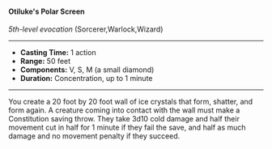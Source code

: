 #### Otiluke's Polar Screen
*5th-level evocation* (Sorcerer,Warlock,Wizard)
___
- **Casting Time:** 1 action
- **Range:** 50 feet
- **Components:** V, S, M (a small diamond)
- **Duration:** Concentration, up to 1 minute
---
You create a 20 foot by 20 foot wall of ice crystals
that form, shatter, and form again. A creature
coming into contact with the wall must make a
Constitution saving throw. They take 3d10 cold
damage and half their movement cut in half for 1
minute if they fail the save, and half as much
damage and no movement penalty if they succeed.
